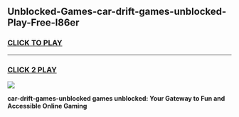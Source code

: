 
## Unblocked-Games-car-drift-games-unblocked-Play-Free-l86er
<h3>
<a href="https://premium76.site?title=car-drift-games-unblocked&ref=18A">CLICK TO PLAY</a></h3>
<hr>

<h3>
<a href="https://premium76.site?title=car-drift-games-unblocked&ref=18A">CLICK 2 PLAY</a>
  
</h3>

<a href="https://premium76.site?title=car-drift-games-unblocked&ref=18A"><img src="https://clearcache.store/games.png"></a>


**car-drift-games-unblocked games unblocked: Your Gateway to Fun and Accessible Online Gaming**
